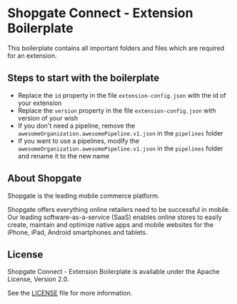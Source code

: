 # Shopgate Connect - Extension Boilerplate

This boilerplate contains all important folders and files which are required for an extension.

## Steps to start with the boilerplate

- Replace the `id` property in the file `extension-config.json` with the id of your extension
- Replace the `version` property in the file `extension-config.json` with version of your wish
- If you don't need a pipeline, remove the `awesomeOrganization.awesomePipeline.v1.json` in the `pipelines` folder
- If you want to use a pipelines, modify the `awesomeOrganization.awesomePipeline.v1.json` in the `pipelines` folder and rename it to the new name 

## About Shopgate

Shopgate is the leading mobile commerce platform.

Shopgate offers everything online retailers need to be successful in mobile. Our leading
software-as-a-service (SaaS) enables online stores to easily create, maintain and optimize native
apps and mobile websites for the iPhone, iPad, Android smartphones and tablets.

## License

Shopgate Connect - Extension Boilerplate is available under the Apache License, Version 2.0.

See the [LICENSE](./LICENSE) file for more information.
